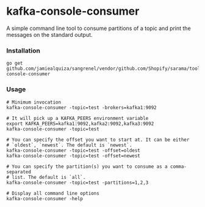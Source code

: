 # kafka-console-consumer

A simple command line tool to consume partitions of a topic and print the
messages on the standard output.

### Installation

    go get github.com/jamiealquiza/sangrenel/vendor/github.com/Shopify/sarama/tools/kafka-console-consumer

### Usage

    # Minimum invocation
    kafka-console-consumer -topic=test -brokers=kafka1:9092

    # It will pick up a KAFKA_PEERS environment variable
    export KAFKA_PEERS=kafka1:9092,kafka2:9092,kafka3:9092
    kafka-console-consumer -topic=test

    # You can specify the offset you want to start at. It can be either
    # `oldest`, `newest`. The default is `newest`.
    kafka-console-consumer -topic=test -offset=oldest
    kafka-console-consumer -topic=test -offset=newest

    # You can specify the partition(s) you want to consume as a comma-separated
    # list. The default is `all`.
    kafka-console-consumer -topic=test -partitions=1,2,3

    # Display all command line options
    kafka-console-consumer -help
